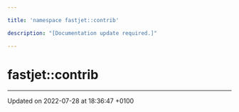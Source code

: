 ```yaml
---

title: 'namespace fastjet::contrib'

description: "[Documentation update required.]"

---
```


# fastjet::contrib








-------------------------------

Updated on 2022-07-28 at 18:36:47 +0100
